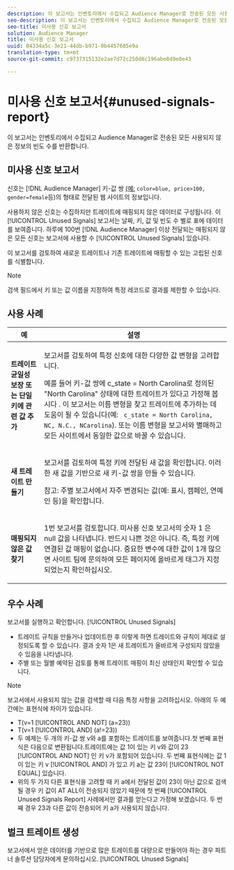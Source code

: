 ```yaml
---
description: 이 보고서는 인벤토리에서 수집되고 Audience Manager로 전송된 모든 사용되지 않은 정보의 빈도 수를 반환합니다.
seo-description: 이 보고서는 인벤토리에서 수집되고 Audience Manager로 전송된 모든 사용되지 않은 정보의 빈도 수를 반환합니다.
seo-title: 미사용 신호 보고서
solution: Audience Manager
title: 미사용 신호 보고서
uuid: 04334a5c-3e21-44db-b971-0b4457685e9a
translation-type: tm+mt
source-git-commit: c9737315132e2ae7d72c250d8c196abe8d9e0e43

---
```



# 미사용 신호 보고서{#unused-signals-report}

이 보고서는 인벤토리에서 수집되고 Audience Manager로 전송된 모든 사용되지 않은 정보의 빈도 수를 반환합니다.

<!-- 

c_unused_signals.xml

 -->

## 미사용 신호 보고서

신호는 [!DNL Audience Manager] 키-값 쌍 [(예:](../../reference/key-value-pairs-explained.md) `color=blue, price>100, gender=female`등)의 형태로 전달된 웹 사이트의 정보입니다.

사용하지 않은 신호는 수집하지만 트레이트에 매핑되지 않은 데이터로 구성됩니다. 이 [!UICONTROL Unused Signals] 보고서는 날짜, 키, 값 및 빈도 수 별로 표에 데이터를 보여줍니다. 하루에 100번 [!DNL Audience Manager] 이상 전달되는 매핑되지 않은 모든 신호는 보고서에 사용할 수 [!UICONTROL Unused Signals] 있습니다.

이 보고서를 검토하여 새로운 트레이트나 기존 트레이트에 매핑할 수 있는 고립된 신호를 식별합니다.

>[!NOTE]
>
>검색 필드에서 키 또는 값 이름을 지정하여 특정 레코드로 결과를 제한할 수 있습니다.

## 사용 사례

<table id="table_E5EE0EC078E14EF4B197243488517A2D"> 
 <thead> 
  <tr> 
   <th colname="col1" class="entry"> 예 </th> 
   <th colname="col2" class="entry"> 설명 </th> 
  </tr> 
 </thead>
 <tbody> 
  <tr> 
   <td colname="col1"> <p><b>트레이트 균일성 보장 또는 단일 키에 관련 값 추가</b> </p> </td> 
   <td colname="col2"> <p>보고서를 검토하여 특정 신호에 대한 다양한 값 변형을 고려합니다. </p> <p>예를 들어 키-값 쌍에 c_state = North Carolina로 정의된 "North Carolina" 상태에 대한 트레이트가 있다고 가정해 봅시다 <code></code>. 이 보고서는 이름 변형을 찾고 트레이트에 추가하는 데 도움이 될 수 있습니다(예: <code> c_state = North Carolina, NC, N.C., NCarolina</code>). 또는 이름 변형을 보고서와 별매하고 모든 사이트에서 동일한 값으로 바꿀 수 있습니다. </p> <p> </p> </td> 
  </tr> 
  <tr> 
   <td colname="col1"> <p><b>새 트레이트 만들기</b> </p> </td> 
   <td colname="col2"> <p>보고서를 검토하여 특정 키에 전달된 새 값을 확인합니다. 이러한 새 값을 기반으로 새 키-값 쌍을 만들 수 있습니다. </p> <p> <p>참고: 주별 보고서에서 자주 변경되는 값(예: 표시, 캠페인, 연예인 등)을 확인합니다. </p> </p> </td> 
  </tr> 
  <tr> 
   <td colname="col1"> <p><b>매핑되지 않은 값 찾기</b> </p> </td> 
   <td colname="col2"> <p>1번 보고서를 검토합니다. 미사용 신호 보고서의 숫자 1 <span class="wintitle"> 은</span> null 값을 나타냅니다. 반드시 나쁜 것은 아니다. 즉, 특정 키에 연결된 값 매핑이 없습니다. 중요한 변수에 대한 값이 1개 많으면 사이트 팀에 문의하여 모든 페이지에 올바르게 태그가 지정되었는지 확인하십시오. </p> </td> 
  </tr> 
 </tbody> 
</table>

## 우수 사례

보고서를 실행하고 확인합니다. [!UICONTROL Unused Signals]

* 트레이트 규칙을 만들거나 업데이트한 후 이렇게 하면 트레이트와 규칙이 제대로 설정되도록 할 수 있습니다. 결과 숫자 1은 새 트레이트가 올바르게 구성되지 않았을 수 있음을 나타냅니다.
* 주별 또는 월별 예약된 검토를 통해 트레이트 매핑이 최신 상태인지 확인할 수 있습니다.

>[!NOTE]
>
>보고서에서 사용되지 않는 값을 검색할 때 다음 특정 사항을 고려하십시오. 아래의 두 예 간에는 표현식에 차이가 있습니다.

* T(v=1 [!UICONTROL AND NOT] (a=23))
* T(v=1 [!UICONTROL AND] (a!=23))
* 두 예제는 두 개의 키-값 쌍 v와 a를 포함하는 트레이트를 보여줍니다.첫 번째 표현식은 다음으로 변환됩니다.트레이트에는 값 1이 있는 키 v와 값이 23 [!UICONTROL AND NOT] 인 키 v가 포함되어 있습니다. 두 번째 표현식에는 값 1이 있는 키 v [!UICONTROL AND] 가 있고 키 a는 값 23이 [!UICONTROL NOT EQUAL] 있습니다.
* 위의 두 가지 다른 표현식을 고려할 때 키 a에서 전달된 값이 23이 아닌 값으로 검색될 경우 키 값이 AT ALL이 전송되지 않았기 때문에 첫 번째 [!UICONTROL Unused Signals Report] 사례에서만 결과를 얻는다고 가정해 보겠습니다. 두 번째 경우 23과 다른 값이 전송되어 키 a가 사용되지 않습니다.

## 벌크 트레이트 생성

보고서에서 얻은 데이터를 기반으로 많은 트레이트를 대량으로 만들어야 하는 경우 파트너 솔루션 담당자에게 문의하십시오. [!UICONTROL Unused Signals]
